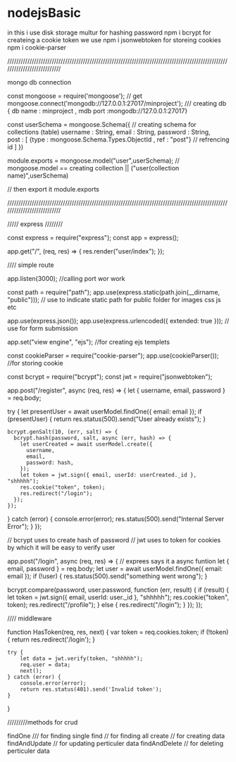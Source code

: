 ﻿# nodejsBasic
in this i use disk storage multur
for hashing password npm i bcrypt
for createing a cookie token we use npm i jsonwebtoken
for storeing cookies npm i cookie-parser

///////////////////////////////////////////////////////////////////////////////////////////////////////////////////////////

mongo db connection 

const mongoose = require('mongoose'); // get 
mongoose.connect('mongodb://127.0.0.1:27017/minproject'); /// creating db { db name : minproject , mdb port :mongodb://127.0.0.1:27017}

const userSchema = mongoose.Schema({   // creating schema for collections (table)
    username : String,
    email : String,
    password : String,  
    post : [
        {type : mongoose.Schema.Types.ObjectId , ref : "post"} // refrencing id
    ]
})

module.exports = mongoose.model("user",userSchema); // mongoose.model == creating collection || ("user(collection name)",userSchema)

// then export it module.exports


///////////////////////////////////////////////////////////////////////////////////////////////////////////////////////////

///// express ////////

const express = require("express");
const app = express();

app.get("/", (req, res) => {
  res.render("user/index");
});

//// simple route

app.listen(3000); //calling port wor work


const path = require("path");
app.use(express.static(path.join(__dirname, "public"))); // use to indicate static path for public folder for images css js etc

app.use(express.json());
app.use(express.urlencoded({ extended: true }));  // use for form submission 


app.set("view engine", "ejs"); //for creating ejs templets 

const cookieParser = require("cookie-parser");
app.use(cookieParser()); //for storing cookie

const bcrypt = require("bcrypt");
const jwt = require("jsonwebtoken");

app.post("/register", async (req, res) => {
  let { username, email, password } = req.body;

  try {
    let presentUser = await userModel.findOne({ email: email });
    if (presentUser) {
      return res.status(500).send("User already exists");
    }

    bcrypt.genSalt(10, (err, salt) => {
      bcrypt.hash(password, salt, async (err, hash) => {
        let userCreated = await userModel.create({
          username,
          email,
          password: hash,
        });
        let token = jwt.sign({ email, userId: userCreated._id }, "shhhhh");
        res.cookie("token", token);
        res.redirect("/login");
      });
    });
  } catch (error) {
    console.error(error);
    res.status(500).send("Internal Server Error");
  }
});

// bcrypt uses to create hash of password 
// jwt uses to token for cookies by which it will be easy to verify user

app.post("/login", async (req, res) => { // exprees says it a async funtion
  let { email, password } = req.body;
  let user = await userModel.findOne({ email: email });
  if (!user) {
    res.status(500).send("something went wrong");
  }

  bcrypt.compare(password, user.password, function (err, result) {
    if (result) {
      let token = jwt.sign({ email, userId: user._id }, "shhhhh");
      res.cookie("token", token);
      res.redirect("/profile");
    } else {
      res.redirect("/login");
    }
  });
});

//// middleware 

function HasToken(req, res, next) {
    var token = req.cookies.token;
    if (!token) {
        return res.redirect('/login');
    }
    
    try {
        let data = jwt.verify(token, "shhhhh");
        req.user = data;
        next();
    } catch (error) {
        console.error(error);
        return res.status(401).send('Invalid token');
    }
}


/////////methods for crud 

findOne /// for finding single 
find // for finding all
create // for creating data
findAndUpdate // for updating perticuler data 
findAndDelete // for deleting perticuler data
